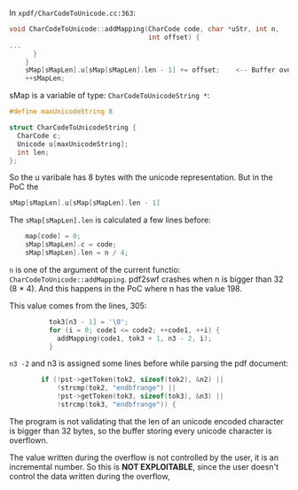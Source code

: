 In `xpdf/CharCodeToUnicode.cc:363`:
```c
void CharCodeToUnicode::addMapping(CharCode code, char *uStr, int n,
                                   int offset) {
...
      }
    }
    sMap[sMapLen].u[sMap[sMapLen].len - 1] += offset;    <-- Buffer overflow
    ++sMapLen;

```

sMap is a variable of type: `CharCodeToUnicodeString *`:
```c
#define maxUnicodeString 8

struct CharCodeToUnicodeString {
  CharCode c;
  Unicode u[maxUnicodeString];
  int len;
};
```

So the u varibale has 8 bytes with the unicode representation. But in the PoC the 
```c
sMap[sMapLen].u[sMap[sMapLen].len - 1]
```

The `sMap[sMapLen].len` is calculated a few lines before:
```c
    map[code] = 0;
    sMap[sMapLen].c = code;
    sMap[sMapLen].len = n / 4;
```
`n` is one of the argument of the current functio: `CharCodeToUnicode::addMapping`. pdf2swf crashes when n is bigger than 32 (8 * 4). And this happens in the PoC where n has the value 198.

This value comes from the lines, 305:
```c
          tok3[n3 - 1] = '\0';
          for (i = 0; code1 <= code2; ++code1, ++i) {
            addMapping(code1, tok3 + 1, n3 - 2, i);
          }

```
`n3 -2` and n3 is assigned some lines before while parsing the pdf document:
```c
        if (!pst->getToken(tok2, sizeof(tok2), &n2) ||
            !strcmp(tok2, "endbfrange") ||
            !pst->getToken(tok3, sizeof(tok3), &n3) ||
            !strcmp(tok3, "endbfrange")) {
```


The program is not validating that the len of an unicode encoded character is bigger than 32 bytes, so the buffer storing every unicode character is overflown.

The value written during the overflow is not controlled by the user, it is an incremental number. So this is **NOT EXPLOITABLE**, since the user doesn't control the data written during the overflow,
